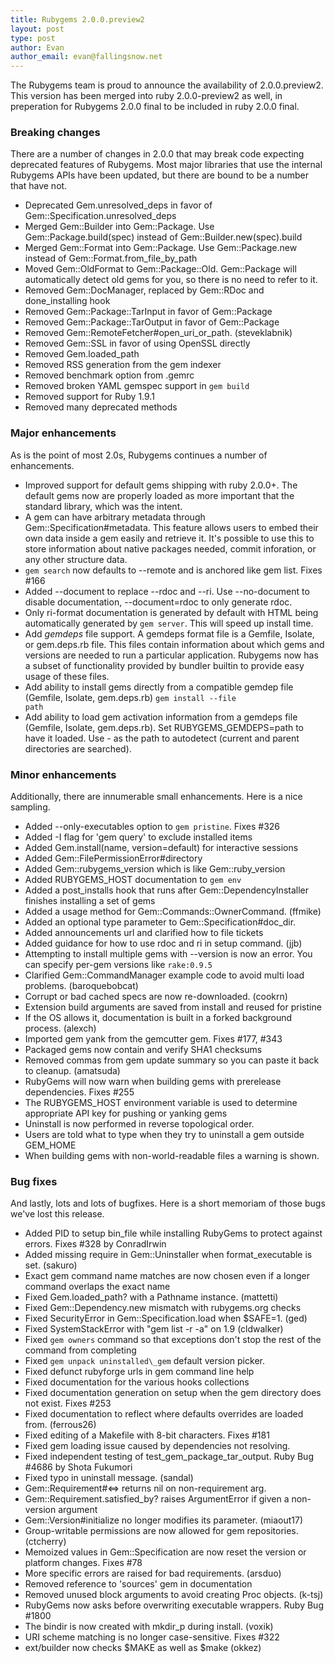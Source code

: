 ```yaml
---
title: Rubygems 2.0.0.preview2
layout: post
type: post
author: Evan
author_email: evan@fallingsnow.net
---
```


The Rubygems team is proud to announce the availability of 2.0.0.preview2. This version has been merged into ruby 2.0.0-preview2 as well, in preperation for Rubygems 2.0.0 final to be included in ruby 2.0.0 final.

### Breaking changes ###

There are a number of changes in 2.0.0 that may break code expecting deprecated features of Rubygems. Most major libraries that use the internal Rubygems APIs have been updated, but there are bound to be a number that have not.

* Deprecated Gem.unresolved\_deps in favor of Gem::Specification.unresolved\_deps
* Merged Gem::Builder into Gem::Package.  Use Gem::Package.build(spec) instead of Gem::Builder.new(spec).build
* Merged Gem::Format into Gem::Package.  Use Gem::Package.new instead of Gem::Format.from\_file\_by\_path
* Moved Gem::OldFormat to Gem::Package::Old.  Gem::Package will automatically detect old gems for you, so there is no need to refer to it.
* Removed Gem::DocManager, replaced by Gem::RDoc and done\_installing hook
* Removed Gem::Package::TarInput in favor of Gem::Package
* Removed Gem::Package::TarOutput in favor of Gem::Package
* Removed Gem::RemoteFetcher#open\_uri\_or\_path. (steveklabnik)
* Removed Gem::SSL in favor of using OpenSSL directly
* Removed Gem.loaded\_path
* Removed RSS generation from the gem indexer
* Removed benchmark option from .gemrc
* Removed broken YAML gemspec support in `gem build`
* Removed support for Ruby 1.9.1
* Removed many deprecated methods

### Major enhancements ###

As is the point of most 2.0s, Rubygems continues a number of enhancements.

* Improved support for default gems shipping with ruby 2.0.0\+. The default gems now are properly loaded as more important that the standard library, which was the intent.
* A gem can have arbitrary metadata through Gem::Specification#metadata. This feature allows users to embed their own data inside a gem easily and retrieve it. It's possible to use this to store information about native packages needed, commit inforation, or any other structure data.
* `gem search` now defaults to --remote and is anchored like gem list.  Fixes #166
* Added --document to replace --rdoc and --ri.  Use --no-document to disable documentation, --document=rdoc to only generate rdoc.
* Only ri-format documentation is generated by default with HTML being automatically generated by `gem server`. This will speed up install time.
* Add _gemdeps_ file support. A gemdeps format file is a Gemfile, Isolate, or gem.deps.rb file. This files contain information about which gems and versions are needed to run a particular application. Rubygems now has a subset of functionality provided by bundler builtin to provide easy usage of these files.
* Add ability to install gems directly from a compatible gemdep file (Gemfile, Isolate, gem.deps.rb) <code>gem install --file path</code>
* Add ability to load gem activation information from a gemdeps file (Gemfile, Isolate, gem.deps.rb). Set RUBYGEMS\_GEMDEPS\=path to have it loaded. Use - as the path to autodetect (current and parent directories are searched).

### Minor enhancements ###

Additionally, there are innumerable small enhancements. Here is a nice sampling.

* Added --only-executables option to `gem pristine`.  Fixes #326
* Added -I flag for 'gem query' to exclude installed items
* Added Gem.install(name, version=default) for interactive sessions
* Added Gem::FilePermissionError#directory
* Added Gem::rubygems\_version which is like Gem::ruby\_version
* Added RUBYGEMS\_HOST documentation to `gem env`
* Added a post\_installs hook that runs after Gem::DependencyInstaller
  finishes installing a set of gems
* Added a usage method for Gem::Commands::OwnerCommand. (ffmike)
* Added an optional type parameter to Gem::Specification#doc\_dir.
* Added announcements url and clarified how to file tickets
* Added guidance for how to use rdoc and ri in setup command. (jjb)
* Attempting to install multiple gems with --version is now an error.  You
  can specify per-gem versions like <code>rake:0.9.5</code>
* Clarified Gem::CommandManager example code to avoid multi load problems.
  (baroquebobcat)
* Corrupt or bad cached specs are now re-downloaded. (cookrn)
* Extension build arguments are saved from install and reused for pristine
* If the OS allows it, documentation is built in a forked background
  process. (alexch)
* Imported gem yank from the gemcutter gem.  Fixes #177, #343
* Packaged gems now contain and verify SHA1 checksums
* Removed commas from gem update summary so you can paste it back to
  cleanup.  (amatsuda)
* RubyGems will now warn when building gems with prerelease dependencies.
  Fixes #255
* The RUBYGEMS\_HOST environment variable is used to determine appropriate
  API key for pushing or yanking gems
* Uninstall is now performed in reverse topological order.
* Users are told what to type when they try to uninstall a gem outside
  GEM\_HOME
* When building gems with non-world-readable files a warning is shown.

### Bug fixes ###

And lastly, lots and lots of bugfixes. Here is a short memoriam of those bugs we've lost this release.

* Added PID to setup bin\_file while installing RubyGems to protect against
  errors. Fixes #328 by ConradIrwin
* Added missing require in Gem::Uninstaller when format\_executable is set.
  (sakuro)
* Exact gem command name matches are now chosen even if a longer command
  overlaps the exact name
* Fixed Gem.loaded\_path? with a Pathname instance. (mattetti)
* Fixed Gem::Dependency.new mismatch with rubygems.org checks
* Fixed SecurityError in Gem::Specification.load when $SAFE=1. (ged)
* Fixed SystemStackError with "gem list -r -a" on 1.9 (cldwalker)
* Fixed `gem owners` command so that exceptions don't stop the rest of the
  command from completing
* Fixed `gem unpack uninstalled\_gem` default version picker.
* Fixed defunct rubyforge urls in gem command line help
* Fixed documentation for the various hooks collections
* Fixed documentation generation on setup when the gem directory does not
  exist.  Fixes #253
* Fixed documentation to reflect where defaults overrides are loaded from.
  (ferrous26)
* Fixed editing of a Makefile with 8-bit characters.  Fixes #181
* Fixed gem loading issue caused by dependencies not resolving.
* Fixed independent testing of test\_gem\_package\_tar\_output.  Ruby Bug #4686
  by Shota Fukumori
* Fixed typo in uninstall message. (sandal)
* Gem::Requirement#<=> returns nil on non-requirement arg.
* Gem::Requirement.satisfied\_by? raises ArgumentError if given a non-version
  argument
* Gem::Version#initialize no longer modifies its parameter. (miaout17)
* Group-writable permissions are now allowed for gem repositories. (ctcherry)
* Memoized values in Gem::Specification are now reset the version or
  platform changes. Fixes #78
* More specific errors are raised for bad requirements. (arsduo)
* Removed reference to 'sources' gem in documentation
* Removed unused block arguments to avoid creating Proc objects. (k-tsj)
* RubyGems now asks before overwriting executable wrappers.  Ruby Bug #1800
* The bindir is now created with mkdir\_p during install. (voxik)
* URI scheme matching is no longer case-sensitive.  Fixes #322
* ext/builder now checks $MAKE as well as $make (okkez)


